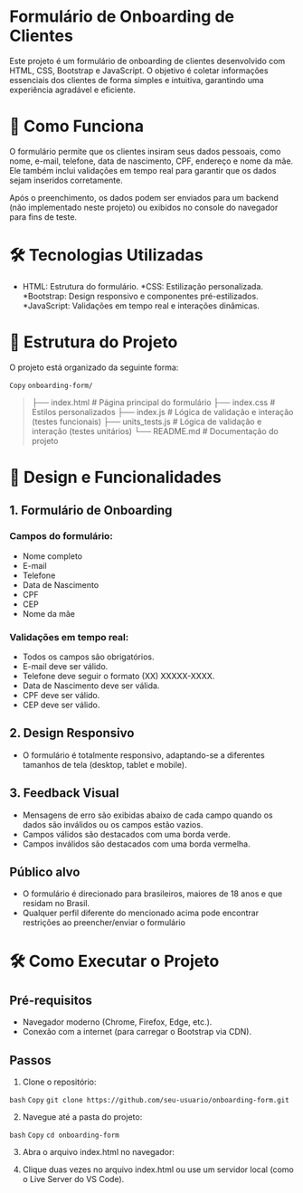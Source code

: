 # Formulário de Onboarding de Clientes
Este projeto é um formulário de onboarding de clientes desenvolvido com HTML, CSS, Bootstrap e JavaScript. O objetivo é coletar informações essenciais dos clientes de forma simples e intuitiva, garantindo uma experiência agradável e eficiente.

# 🚀 Como Funciona
O formulário permite que os clientes insiram seus dados pessoais, como nome, e-mail, telefone, data de nascimento, CPF, endereço e nome da mãe. Ele também inclui validações em tempo real para garantir que os dados sejam inseridos corretamente.

Após o preenchimento, os dados podem ser enviados para um backend (não implementado neste projeto) ou exibidos no console do navegador para fins de teste.

# 🛠️ Tecnologias Utilizadas
* HTML: Estrutura do formulário.
*CSS: Estilização personalizada.
*Bootstrap: Design responsivo e componentes pré-estilizados.
*JavaScript: Validações em tempo real e interações dinâmicas.

# 📂 Estrutura do Projeto
O projeto está organizado da seguinte forma:

`Copy` 
`onboarding-form/`
>  ├── index.html          # Página principal do formulário
>  ├── index.css           # Estilos personalizados
>  ├── index.js            # Lógica de validação e interação (testes funcionais)
>  ├── units_tests.js      # Lógica de validação e interação (testes unitários)
>  └── README.md           # Documentação do projeto

# 🎨 Design e Funcionalidades

## 1. Formulário de Onboarding

### Campos do formulário:

* Nome completo
* E-mail
* Telefone
* Data de Nascimento
* CPF
* CEP
* Nome da mãe

### Validações em tempo real:

* Todos os campos são obrigatórios.
* E-mail deve ser válido.
* Telefone deve seguir o formato (XX) XXXXX-XXXX.
* Data de Nascimento deve ser válida.
* CPF deve ser válido.
* CEP deve ser válido.

## 2. Design Responsivo
* O formulário é totalmente responsivo, adaptando-se a diferentes tamanhos de tela (desktop, tablet e mobile).

## 3. Feedback Visual

* Mensagens de erro são exibidas abaixo de cada campo quando os dados são inválidos ou os campos estão vazios.
* Campos válidos são destacados com uma borda verde.
* Campos inválidos são destacados com uma borda vermelha.

## Público alvo

* O formulário é direcionado para brasileiros, maiores de 18 anos e que residam no Brasil.
* Qualquer perfil diferente do mencionado acima pode encontrar restrições ao preencher/enviar o formulário


# 🛠️ Como Executar o Projeto

## Pré-requisitos
* Navegador moderno (Chrome, Firefox, Edge, etc.).
* Conexão com a internet (para carregar o Bootstrap via CDN).

## Passos
1. Clone o repositório:

`bash`
`Copy`
`git clone https://github.com/seu-usuario/onboarding-form.git`

2. Navegue até a pasta do projeto:

`bash`
`Copy`
`cd onboarding-form`

3. Abra o arquivo index.html no navegador:

4. Clique duas vezes no arquivo index.html ou use um servidor local (como o Live Server do VS Code).